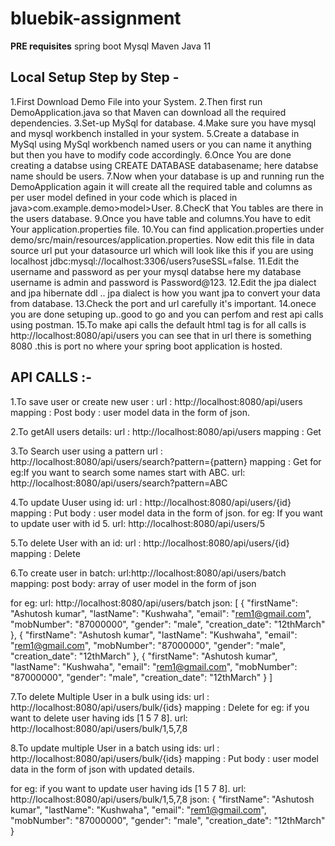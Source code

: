 # bluebik-assignment

**PRE requisites**
  spring boot 
  Mysql
  Maven
  Java 11

## Local Setup Step by Step -

1.First Download Demo File into your System.
2.Then first run DemoApplication.java so that Maven can download all the required dependencies.
3.Set-up MySql for database.
4.Make sure you have mysql and mysql workbench installed in your system.
5.Create a database in MySql using MySql workbench named users or you can name it anything but then you have to modify code accordingly.
6.Once You are done creating a databse using CREATE DATABASE databasename; here databse name should be users.
7.Now when your database is up and running run the DemoApplication again it will create all the required table and columns as per user model defined in your code which is placed in java>com.example.demo>model>User.
8.ChecK that You tables are there in the users database.
9.Once you have table and columns.You have to edit Your application.properties file.
10.You can find application.properties under demo/src/main/resources/application.properties. Now edit this file in data source url put your datasource url which will look like this if you are using localhost jdbc:mysql://localhost:3306/users?useSSL=false.
11.Edit the username and password as per your mysql databse here my database username is admin and password is Password@123.
12.Edit the jpa dialect and jpa hibernate ddl .. jpa dialect is how you want jpa to convert your data from database.
13.Check the port and url carefully it's important.
14.onece you are done setuping up..good to go and you can perfom and rest api calls using postman.
15.To make api calls the default html tag is for all calls is  http://localhost:8080/api/users you can see that in url there is something 8080 .this is port no where your spring boot application is hosted.

## API CALLS :-

1.To save user or create new user :
  url : http://localhost:8080/api/users 
  mapping : Post
  body : user model data in the form of json.
  
2.To getAll users details:
  url : http://localhost:8080/api/users 
  mapping : Get
  
3.To Search user using a pattern 
  url : http://localhost:8080/api/users/search?pattern={pattern} 
  mapping : Get
  for eg:If you want to search some names start with ABC.
        url: http://localhost:8080/api/users/search?pattern=ABC 

4.To update Uuser using id:
  url : http://localhost:8080/api/users/{id} 
  mapping : Put
  body : user model data in the form of json.
  for eg: If you want to update user with id 5.
          url: http://localhost:8080/api/users/5
          
5.To delete User with an id:
  url : http://localhost:8080/api/users/{id}
  mapping : Delete

6.To create user in batch:
  url:http://localhost:8080/api/users/batch
  mapping: post
  body: array of user model in the form of json
  
  for eg: url: http://localhost:8080/api/users/batch
          json:
          [
            {
                "firstName": "Ashutosh kumar",
                "lastName": "Kushwaha",
                "email": "rem1@gmail.com",
                "mobNumber": "87000000",
                "gender": "male",
                "creation_date": "12thMarch"
            },
            {
                "firstName": "Ashutosh kumar",
                "lastName": "Kushwaha",
                "email": "rem1@gmail.com",
                "mobNumber": "87000000",
                "gender": "male",
                "creation_date": "12thMarch"
            },
            {
                "firstName": "Ashutosh kumar",
                "lastName": "Kushwaha",
                "email": "rem1@gmail.com",
                "mobNumber": "87000000",
                "gender": "male",
                "creation_date": "12thMarch"
            }
          ]
  
7.To delete Multiple User in a bulk using ids:
  url : http://localhost:8080/api/users/bulk/{ids}
  mapping : Delete
  for eg: if you want to delete user having ids [1 5 7 8].
          url: http://localhost:8080/api/users/bulk/1,5,7,8
          
8.To update multiple User in a batch using ids:
  url : http://localhost:8080/api/users/bulk/{ids}
  mapping : Put
  body : user model data in the form of json with updated details.
  
  for eg: if you want to update user having ids [1 5 7 8].
          url: http://localhost:8080/api/users/bulk/1,5,7,8
          json:
          {
              "firstName": "Ashutosh kumar",
              "lastName": "Kushwaha",
              "email": "rem1@gmail.com",
              "mobNumber": "87000000",
              "gender": "male",
              "creation_date": "12thMarch"
          }
      
